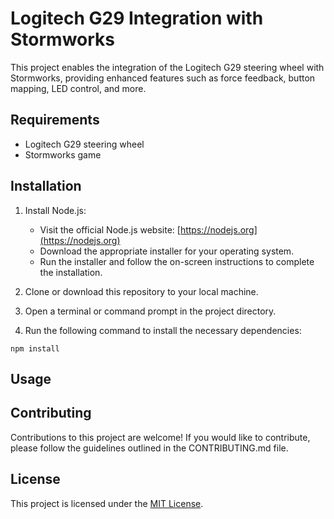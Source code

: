 # Logitech G29 Integration with Stormworks

This project enables the integration of the Logitech G29 steering wheel with Stormworks, providing enhanced features such as force feedback, button mapping, LED control, and more.

## Requirements

- Logitech G29 steering wheel
- Stormworks game

## Installation

1. Install Node.js:
   - Visit the official Node.js website: [https://nodejs.org](https://nodejs.org)
   - Download the appropriate installer for your operating system.
   - Run the installer and follow the on-screen instructions to complete the installation.

2. Clone or download this repository to your local machine.
3. Open a terminal or command prompt in the project directory.
4. Run the following command to install the necessary dependencies:

```
npm install
```


## Usage



## Contributing

Contributions to this project are welcome! If you would like to contribute, please follow the guidelines outlined in the CONTRIBUTING.md file.

## License

This project is licensed under the [MIT License](LICENSE).

